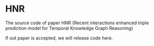 # HNR
The source code of paper HNR {Recent interactions enhanced triple prediction model for Temporal Knowledge Graph Reasoning}

If out paper is accepted, we will release code here.
